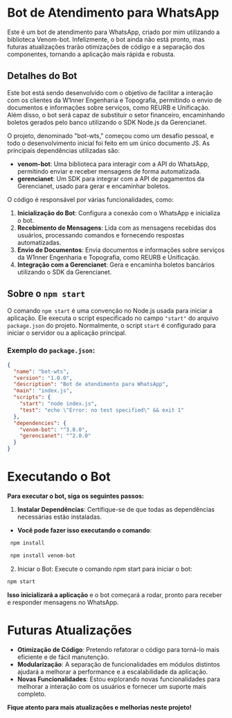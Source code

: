 # Bot de Atendimento para WhatsApp

Este é um bot de atendimento para WhatsApp, criado por mim utilizando a biblioteca Venom-bot. Infelizmente, o bot ainda não está pronto, mas futuras atualizações trarão otimizações de código e a separação dos componentes, tornando a aplicação mais rápida e robusta.

## Detalhes do Bot

Este bot está sendo desenvolvido com o objetivo de facilitar a interação com os clientes da W1nner Engenharia e Topografia, permitindo o envio de documentos e informações sobre serviços, como REURB e Unificação. Além disso, o bot será capaz de substituir o setor financeiro, encaminhando boletos gerados pelo banco utilizando o SDK Node.js da Gerencianet.

O projeto, denominado "bot-wts," começou como um desafio pessoal, e todo o desenvolvimento inicial foi feito em um único documento JS. As principais dependências utilizadas são:

- **venom-bot**: Uma biblioteca para interagir com a API do WhatsApp, permitindo enviar e receber mensagens de forma automatizada.
- **gerencianet**: Um SDK para integrar com a API de pagamentos da Gerencianet, usado para gerar e encaminhar boletos.

O código é responsável por várias funcionalidades, como:

1. **Inicialização do Bot**: Configura a conexão com o WhatsApp e inicializa o bot.
2. **Recebimento de Mensagens**: Lida com as mensagens recebidas dos usuários, processando comandos e fornecendo respostas automatizadas.
3. **Envio de Documentos**: Envia documentos e informações sobre serviços da W1nner Engenharia e Topografia, como REURB e Unificação.
4. **Integração com a Gerencianet**: Gera e encaminha boletos bancários utilizando o SDK da Gerencianet.

## Sobre o `npm start`

O comando `npm start` é uma convenção no Node.js usada para iniciar a aplicação. Ele executa o script especificado no campo `"start"` do arquivo `package.json` do projeto. Normalmente, o script `start` é configurado para iniciar o servidor ou a aplicação principal.

### Exemplo do `package.json`:

```json
{
  "name": "bot-wts",
  "version": "1.0.0",
  "description": "Bot de atendimento para WhatsApp",
  "main": "index.js",
  "scripts": {
    "start": "node index.js",
    "test": "echo \"Error: no test specified\" && exit 1"
  },
  "dependencies": {
    "venom-bot": "^3.0.0",
    "gerencianet": "^2.0.0"
  }
}
```

# Executando o Bot
 **Para executar o bot, siga os seguintes passos:**
 1. **Instalar Dependências**: Certifique-se de que todas as dependências necessárias estão instaladas.
   - **Você pode fazer isso executando o comando**:
```sh
 npm install
```
```sh
 npm install venom-bot
```
  2. Iniciar o Bot: Execute o comando npm start para iniciar o bot:
  ```sh
 npm start
```
**Isso inicializará a aplicação** e o bot começará a rodar, pronto para receber e responder mensagens no WhatsApp.
# Futuras Atualizações
- **Otimização de Código**: Pretendo refatorar o código para torná-lo mais eficiente e de fácil manutenção.
- **Modularização**: A separação de funcionalidades em módulos distintos ajudará a melhorar a performance e a escalabilidade da aplicação.
- **Novas Funcionalidades**: Estou explorando novas funcionalidades para melhorar a interação com os usuários e fornecer um suporte mais completo.

**Fique atento para mais atualizações e melhorias neste projeto!**
